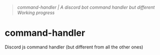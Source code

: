 > *command-handler | A discord bot command handler but different*
> *Working progress*

# command-handler
Discord js command handler (but different from all the other ones)

